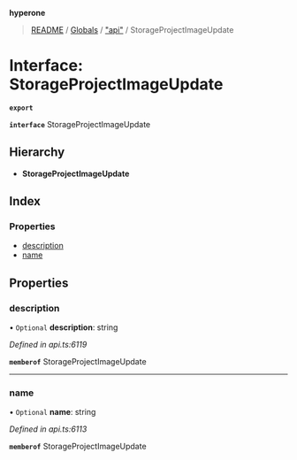**hyperone**

> [README](../README.md) / [Globals](../globals.md) / ["api"](../modules/_api_.md) / StorageProjectImageUpdate

# Interface: StorageProjectImageUpdate

**`export`** 

**`interface`** StorageProjectImageUpdate

## Hierarchy

* **StorageProjectImageUpdate**

## Index

### Properties

* [description](_api_.storageprojectimageupdate.md#description)
* [name](_api_.storageprojectimageupdate.md#name)

## Properties

### description

• `Optional` **description**: string

*Defined in api.ts:6119*

**`memberof`** StorageProjectImageUpdate

___

### name

• `Optional` **name**: string

*Defined in api.ts:6113*

**`memberof`** StorageProjectImageUpdate
